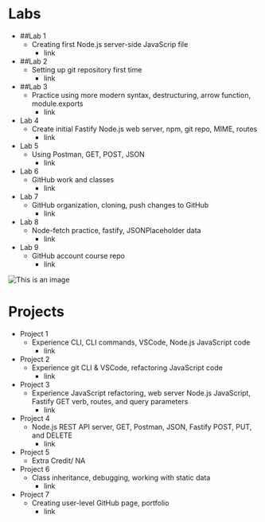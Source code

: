 # Labs

- ##Lab 1
  - Creating first Node.js server-side JavaScrip file
    - link
- ##Lab 2
  - Setting up git repository first time
    - link
- ##Lab 3
  - Practice using more modern syntax, destructuring, arrow function, module.exports
    - link
- Lab 4
  - Create initial Fastify Node.js web server, npm, git repo, MIME, routes
    - link
- Lab 5
  - Using Postman, GET, POST, JSON
    - link
- Lab 6
  - GitHub work and classes
    - link
- Lab 7
  - GitHub organization, cloning, push changes to GitHub
    - link
- Lab 8
  - Node-fetch practice, fastify, JSONPlaceholder data
    - link
- Lab 9
  - GitHub account course repo
    - link

![This is an image](https://images.unsplash.com/photo-1564865878688-9a244444042a?ixlib=rb-1.2.1&ixid=MnwxMjA3fDB8MHxwaG90by1wYWdlfHx8fGVufDB8fHx8&auto=format&fit=crop&w=1170&q=80)

# Projects

- Project 1
  - Experience CLI, CLI commands, VSCode, Node.js JavaScript code
    - link
- Project 2
  - Experience git CLI & VSCode, refactoring JavaScript code
    - link
- Project 3
  - Experience JavaScript refactoring, web server Node.js JavaScript, Fastify GET verb, routes, and query parameters
    - link
- Project 4
  - Node.js REST API server, GET, Postman, JSON, Fastify POST, PUT, and DELETE
    - link
- Project 5
  - Extra Credit/ NA
- Project 6
  - Class inheritance, debugging, working with static data
    - link
- Project 7
  - Creating user-level GitHub page, portfolio
    - link
